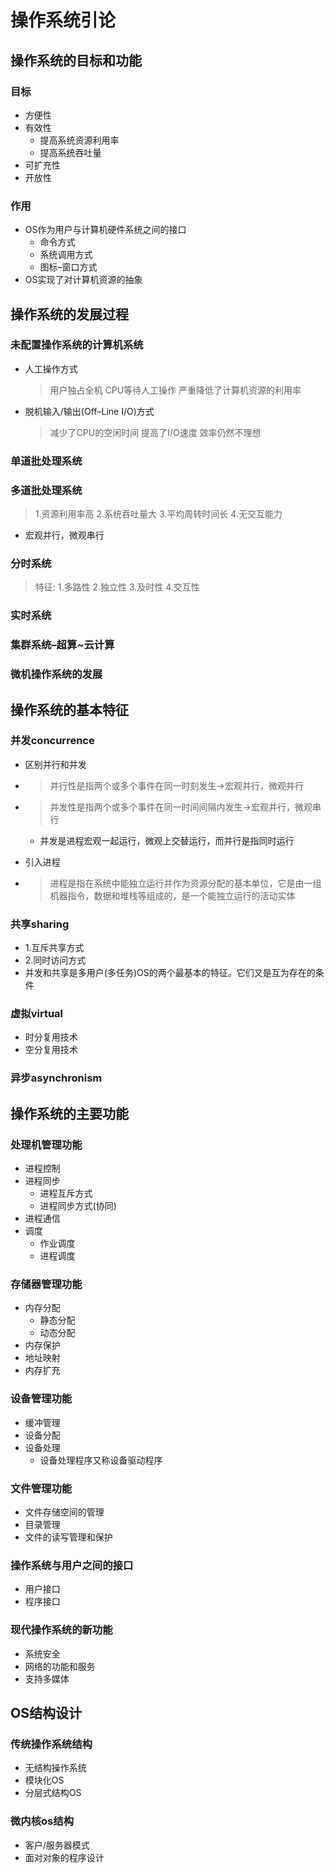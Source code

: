 # 操作系统引论

## 操作系统的目标和功能

### 目标

* 方便性
* 有效性
    * 提高系统资源利用率
    * 提高系统吞吐量
* 可扩充性
* 开放性
### 作用
* OS作为用户与计算机硬件系统之间的接口
    * 命令方式
    * 系统调用方式
    * 图标–窗口方式
* OS实现了对计算机资源的抽象
## 操作系统的发展过程

### 未配置操作系统的计算机系统
* 人工操作方式

  > 用户独占全机 CPU等待人工操作 严重降低了计算机资源的利用率
* 脱机输入/输出(Off–Line I/O)方式

  > 减少了CPU的空闲时间 提高了I/O速度 效率仍然不理想

### 单道批处理系统

### 多道批处理系统

> 1.资源利用率高
> 2.系统吞吐量大
> 3.平均周转时间长
> 4.无交互能力

* 宏观并行，微观串行
### 分时系统

> 特征:
> 1.多路性
> 2.独立性
> 3.及时性
> 4.交互性

### 实时系统
### 集群系统–超算~云计算
### 微机操作系统的发展
## 操作系统的基本特征

### 并发concurrence

* 区别并行和并发
* > 并行性是指两个或多个事件在同一时刻发生→宏观并行，微观并行
* > 并发性是指两个或多个事件在同一时间间隔内发生→宏观并行，微观串行

    * 并发是进程宏观一起运行，微观上交替运行，而并行是指同时运行
* 引入进程
* > 进程是指在系统中能独立运行并作为资源分配的基本单位，它是由一组机器指令，数据和堆栈等组成的，是一个能独立运行的活动实体

### 共享sharing

* 1.互斥共享方式
* 2.同时访问方式
* 并发和共享是多用户(多任务)OS的两个最基本的特征。它们又是互为存在的条件
### 虚拟virtual

* 时分复用技术
* 空分复用技术
### 异步asynchronism

## 操作系统的主要功能

### 处理机管理功能

* 进程控制
* 进程同步
    * 进程互斥方式
    * 进程同步方式(协同)
* 进程通信
* 调度
    * 作业调度
    * 进程调度
### 存储器管理功能

* 内存分配
    * 静态分配
    * 动态分配
* 内存保护
* 地址映射
* 内存扩充
### 设备管理功能

* 缓冲管理
* 设备分配
* 设备处理
    * 设备处理程序又称设备驱动程序
### 文件管理功能

* 文件存储空间的管理
* 目录管理
* 文件的读写管理和保护
### 操作系统与用户之间的接口

* 用户接口
* 程序接口
### 现代操作系统的新功能

* 系统安全
* 网络的功能和服务
* 支持多媒体
## OS结构设计

### 传统操作系统结构
* 无结构操作系统
* 模块化OS
* 分层式结构OS
### 微内核os结构
* 客户/服务器模式
* 面对对象的程序设计
